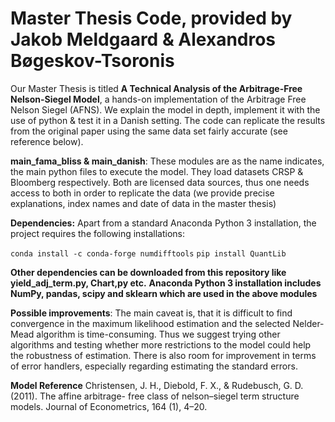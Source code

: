 # Master Thesis Code, provided by Jakob Meldgaard & Alexandros Bøgeskov-Tsoronis

Our Master Thesis is titled **A Technical Analysis of the Arbitrage-Free
Nelson-Siegel Model**, a hands-on implementation of the Arbitrage Free Nelson Siegel (AFNS).
We explain the model in depth, implement it with the use of python & test it in a Danish setting.
The code can replicate the results from the original paper using the same data set fairly accurate (see reference below).

**main_fama_bliss & main_danish**:
These modules are as the name indicates, the main python files to execute the model.
They load datasets CRSP & Bloomberg respectively. Both are licensed data sources, thus
one needs access to both in order to replicate the data (we provide precise explanations, index names and date of data in the master thesis)

**Dependencies:** Apart from a standard Anaconda Python 3 installation, the project requires the following installations:

``conda install -c conda-forge numdifftools``
``pip install QuantLib``

**Other dependencies can be downloaded from this repository like yield_adj_term.py, Chart,py etc.**
**Anaconda Python 3 installation includes NumPy, pandas, scipy and sklearn which are used in the above modules**

**Possible improvements**:
The main caveat is, that it is difficult to find convergence in the maximum likelihood estimation and
the selected Nelder-Mead algorithm is time-consuming. Thus we suggest trying other algorithms and 
testing whether more restrictions to the model could help the robustness of estimation.
There is also room for improvement in terms of error handlers, especially regarding estimating the standard errors.

**Model Reference**
Christensen, J. H., Diebold, F. X., & Rudebusch, G. D. (2011). The affine arbitrage-
free class of nelson–siegel term structure models. Journal of Econometrics, 164 (1),
4–20.



